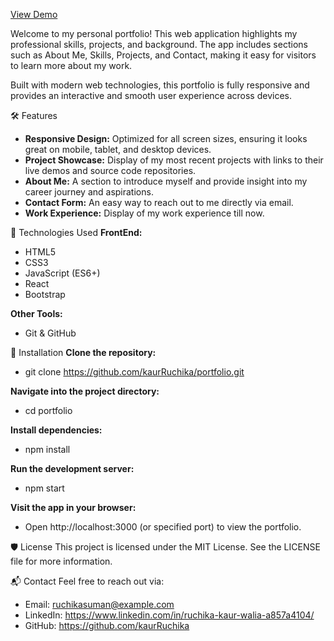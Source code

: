 <a href="https://kaurruchika.github.io/portfolio">View Demo</a>

Welcome to my personal portfolio! This web application highlights my professional skills, projects, and background. The app includes sections such as About Me, Skills, Projects, and Contact, making it easy for visitors to learn more about my work.

Built with modern web technologies, this portfolio is fully responsive and provides an interactive and smooth user experience across devices.

🛠 Features
-   **Responsive Design:** Optimized for all screen sizes, ensuring it looks great on mobile, tablet, and desktop devices.
-   **Project Showcase:** Display of my most recent projects with links to their live demos and source code repositories.
-   **About Me:** A section to introduce myself and provide insight into my career journey and aspirations.
-   **Contact Form:** An easy way to reach out to me directly via email.
-   **Work Experience:** Display of my work experience till now.
  

🚀 Technologies Used
**FrontEnd:**
- HTML5
- CSS3
- JavaScript (ES6+)
- React 
- Bootstrap

**Other Tools:**
- Git & GitHub

🔧 Installation
**Clone the repository:**
- git clone https://github.com/kaurRuchika/portfolio.git
  
**Navigate into the project directory:**
- cd portfolio

**Install dependencies:**
- npm install
  
**Run the development server:**
- npm start

**Visit the app in your browser:**
- Open http://localhost:3000 (or specified port) to view the portfolio.
  
🛡 License
This project is licensed under the MIT License. See the LICENSE file for more information.

📬 Contact
Feel free to reach out via:

-   Email:  ruchikasuman@example.com
-   LinkedIn: https://www.linkedin.com/in/ruchika-kaur-walia-a857a4104/
-   GitHub: https://github.com/kaurRuchika
